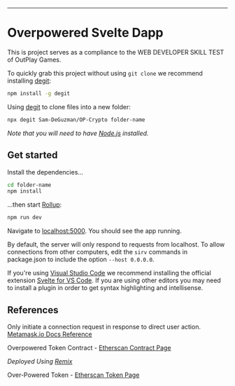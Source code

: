 ---

# Overpowered Svelte Dapp

This is project serves as a compliance to the WEB DEVELOPER SKILL TEST of OutPlay Games.

To quickly grab this project without using `git clone` we recommend installing [degit](https://github.com/Rich-Harris/degit):

```bash
npm install -g degit
```

Using [degit](https://github.com/Rich-Harris/degit) to clone files into a new folder:

```bash
npx degit Sam-DeGuzman/OP-Crypto folder-name
```

_Note that you will need to have [Node.js](https://nodejs.org) installed._

## Get started

Install the dependencies...

```bash
cd folder-name
npm install
```

...then start [Rollup](https://rollupjs.org):

```bash
npm run dev
```

Navigate to [localhost:5000](http://localhost:5000). You should see the app running.

By default, the server will only respond to requests from localhost. To allow connections from other computers, edit the `sirv` commands in package.json to include the option `--host 0.0.0.0`.

If you're using [Visual Studio Code](https://code.visualstudio.com/) we recommend installing the official extension [Svelte for VS Code](https://marketplace.visualstudio.com/items?itemName=svelte.svelte-vscode). If you are using other editors you may need to install a plugin in order to get syntax highlighting and intellisense.

## References

Only initiate a connection request in response to direct user action.
[Metamask.io Docs Reference](https://docs.metamask.io/guide/getting-started.html#connecting-to-metamask)

Overpowered Token Contract - [Etherscan Contract Page](https://ropsten.etherscan.io/address/0x496013D89b773C00fa431A3837F2d1d75EDE4aEC)

_Deployed Using [Remix](https://remix.ethereum.org/)_

Over-Powered Token - [Etherscan Token Page](https://ropsten.etherscan.io/token/0x496013D89b773C00fa431A3837F2d1d75EDE4aEC)
